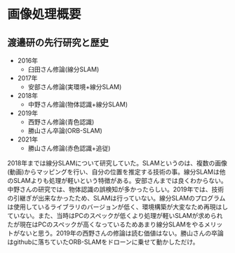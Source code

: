 # 画像処理概要

## 渡邉研の先行研究と歴史

- 2016年
  - 臼田さん修論(線分SLAM)
- 2017年
  - 安部さん修論(実環境+線分SLAM)
- 2018年
  - 中野さん修論(物体認識+線分SLAM)
- 2019年
  - 西野さん修論(青色認識)
  - 勝山さん卒論(ORB-SLAM)
- 2021年
  - 勝山さん修論(赤色認識+追従)

2018年までは線分SLAMについて研究していた。SLAMというのは、複数の画像(動画)からマッピングを行い、自分の位置を推定する技術の事。線分SLAMは他のSLAMよりも処理が軽いという特徴がある。安部さんまでは良くわからない。中野さんの研究では、物体認識の誤検知が多かったらしい。2019年では、技術の引継ぎが出来なかったため、SLAMは行っていない。線分SLAMのプログラムは使用しているライブラリのバージョンが低く、環境構築が大変なため再現はしていない。また、当時はPCのスペックが低くより処理が軽いSLAMが求められたが現在はPCのスペックが高くなっているためあまり線分SLAMをやるメリットがないと思う。2019年の西野さんの修論は読む価値はない。勝山さんの卒論はgithubに落ちていたORB-SLAMをドローンに乗せて動かしただけ。
